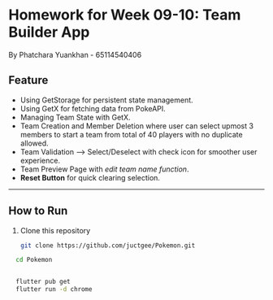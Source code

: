 # Homework for Week 09-10: Team Builder App

By Phatchara Yuankhan - 65114540406

## Feature
- Using GetStorage for persistent state management.
- Using GetX for fetching data from PokeAPI.
- Managing Team State with GetX.
- Team Creation and Member Deletion where user can select upmost 3 members to start a team from total of 40 players with no duplicate allowed.
- Team Validation --> Select/Deselect with check icon for smoother user experience.
- Team Preview Page with *edit team name function*.
- **Reset Button** for quick clearing selection.

---

## How to Run

1. Clone this repository  
   ```bash
   git clone https://github.com/juctgee/Pokemon.git
 ```bash
   cd Pokemon


   flutter pub get
   flutter run -d chrome


